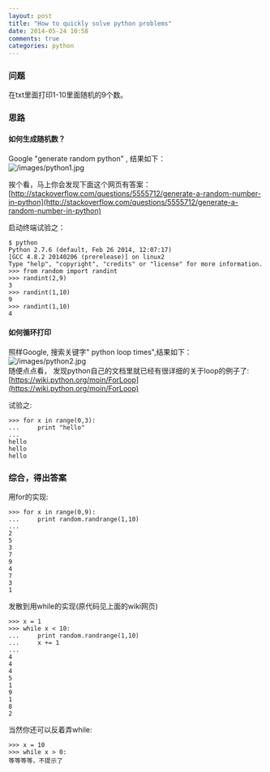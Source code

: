 ```yaml
---
layout: post
title: "How to quickly solve python problems"
date: 2014-05-24 10:58
comments: true
categories: python
---
```

### 问题
在txt里面打印1-10里面随机的9个数。    
### 思路
#### 如何生成随机数？     
Google "generate  random python" , 结果如下：     
![/images/python1.jpg](/images/python1.jpg)    

挨个看，马上你会发现下面这个网页有答案：    
[http://stackoverflow.com/questions/5555712/generate-a-random-number-in-python](http://stackoverflow.com/questions/5555712/generate-a-random-number-in-python)    

启动终端试验之：    

```
$ python
Python 2.7.6 (default, Feb 26 2014, 12:07:17) 
[GCC 4.8.2 20140206 (prerelease)] on linux2
Type "help", "copyright", "credits" or "license" for more information.
>>> from random import randint
>>> randint(2,9)
3
>>> randint(1,10)
9
>>> randint(1,10)
4

```

#### 如何循环打印   
照样Google, 搜索关键字" python loop times",结果如下：    
![/images/python2.jpg](/images/python2.jpg)    
随便点点看， 发现python自己的文档里就已经有很详细的关于loop的例子了:   
[https://wiki.python.org/moin/ForLoop](https://wiki.python.org/moin/ForLoop)    

试验之:    

```
>>> for x in range(0,3):
...     print "hello"
... 
hello
hello
hello

```

### 综合，得出答案    
用for的实现:    

```
>>> for x in range(0,9):
...     print random.randrange(1,10)
... 
2
5
3
7
9
4
7
3
1

```
发散到用while的实现(原代码见上面的wiki网页)      

```
>>> x = 1
>>> while x < 10:
...     print random.randrange(1,10)
...     x += 1
... 
4
4
4
5
1
9
1
8
2

```
当然你还可以反着弄while:    

```
>>> x = 10
>>> while x > 0:
等等等等，不提示了

````


